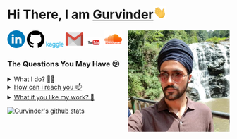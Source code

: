 <h1>Hi There, I am <a href="http://gurvinder.co.in/">Gurvinder</a><img src="https://raw.githubusercontent.com/ABSphreak/ABSphreak/master/gifs/Hi.gif" width="30px"></h1>
<img align='right' src="https://github.com/lucky630/lucky630/blob/master/images/profile.jpg" width="230" />

<a href="https://www.linkedin.com/in/rednivrug/"><img src="https://github.com/lucky630/lucky630/blob/master/images/linkedin.png" width="40" /></a>
<a href="https://lucky630.github.io/"><img src="https://github.com/lucky630/lucky630/blob/master/images/github-logo.png" width="40" /></a>
<a href="https://www.kaggle.com/rednivrug"><img src="https://github.com/lucky630/lucky630/blob/master/images/Kaggle_logo.png" width="40" /></a>
<a href="mailto:Rednivrug@gmail.com"><img src="https://github.com/lucky630/lucky630/blob/master/images/gmail_logo.png" width="40" /></a>
<a href="https://www.youtube.com/rednivrug"><img src="https://github.com/lucky630/lucky630/blob/master/images/youtube_logo.png" width="40" /></a>
<a href="https://soundcloud.com/rednivrug"><img src="https://github.com/lucky630/lucky630/blob/master/images/soundcloud_logo.png" width="40" /></a>


<h3>The Questions You May Have 😕</h3>

<details>
<summary>What I do? 👨‍💻</summary>
  <pre>
  I'm a Machine Learning Engineer 📊 currently working on Computer Vision. i'm a passionate individual who always thrive to work on end to end products.<br>
  </pre>
<ul>
  <li><a href="https://github.com/lucky630/Model-pipeline">Automated-Pipeline</a></li>
  <li><a href="https://github.com/lucky630/Face-Recognition-WebApp">Face-Recognition-Webapp</a></li>
  <li><a href="https://github.com/lucky630/Chair_The_Fed_Rl">Reinforcement-Learning-GamePlay</a></li>
  <li><a href="https://github.com/lucky630/ML-Challenges">Ml-Challenges-Solution</li>
  <li>Many more on and out of Github...</li>
</ul>
</details>

<details>
  <summary>How can i reach you 📫</summary>
<ul>
  <li>You can 🔗 me on Linkedin.</li>
  <li>You can 📧 your Queries.</li>
  <li>You can Google 🔍 Rednivrug and find some other channel 😉</li>
</ul>
</details>

<details>
  <summary>What if you like my work? 🤩</summary>
<ul>
  <li>You can 👍 and 🔔 to my Youtube Channel.</li>
  <li>You can Star ⭐ the repositories you like.</li>
  <li>You can react ❤️ to my LinkedIn posts.</li>
</ul>
</details>

![Gurvinder's github stats](https://github-readme-stats.vercel.app/api?username=lucky630&show_icons=true)
